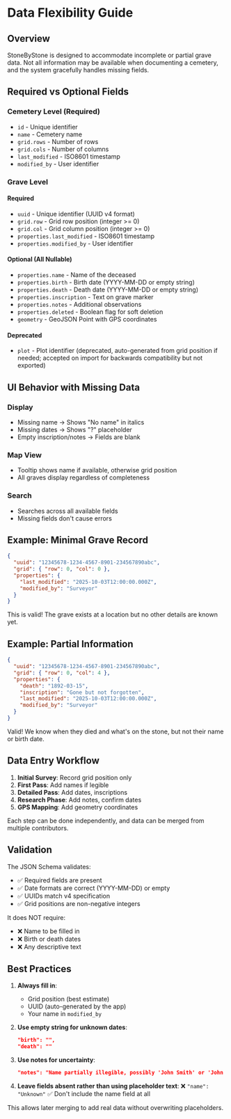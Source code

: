 # Data Flexibility Guide

## Overview

StoneByStone is designed to accommodate incomplete or partial grave data. Not all information may be available when documenting a cemetery, and the system gracefully handles missing fields.

## Required vs Optional Fields

### Cemetery Level (Required)

- `id` - Unique identifier
- `name` - Cemetery name
- `grid.rows` - Number of rows
- `grid.cols` - Number of columns
- `last_modified` - ISO8601 timestamp
- `modified_by` - User identifier

### Grave Level

#### Required

- `uuid` - Unique identifier (UUID v4 format)
- `grid.row` - Grid row position (integer >= 0)
- `grid.col` - Grid column position (integer >= 0)
- `properties.last_modified` - ISO8601 timestamp
- `properties.modified_by` - User identifier

#### Optional (All Nullable)

- `properties.name` - Name of the deceased
- `properties.birth` - Birth date (YYYY-MM-DD or empty string)
- `properties.death` - Death date (YYYY-MM-DD or empty string)
- `properties.inscription` - Text on grave marker
- `properties.notes` - Additional observations
- `properties.deleted` - Boolean flag for soft deletion
- `geometry` - GeoJSON Point with GPS coordinates

#### Deprecated

- `plot` - Plot identifier (deprecated, auto-generated from grid position if needed; accepted on import for backwards compatibility but not exported)

## UI Behavior with Missing Data

### Display

- Missing name → Shows "No name" in italics
- Missing dates → Shows "?" placeholder
- Empty inscription/notes → Fields are blank

### Map View

- Tooltip shows name if available, otherwise grid position
- All graves display regardless of completeness

### Search

- Searches across all available fields
- Missing fields don't cause errors

## Example: Minimal Grave Record

```json
{
  "uuid": "12345678-1234-4567-8901-234567890abc",
  "grid": { "row": 0, "col": 0 },
  "properties": {
    "last_modified": "2025-10-03T12:00:00.000Z",
    "modified_by": "Surveyor"
  }
}
```

This is valid! The grave exists at a location but no other details are known yet.

## Example: Partial Information

```json
{
  "uuid": "12345678-1234-4567-8901-234567890abc",
  "grid": { "row": 0, "col": 4 },
  "properties": {
    "death": "1892-03-15",
    "inscription": "Gone but not forgotten",
    "last_modified": "2025-10-03T12:00:00.000Z",
    "modified_by": "Surveyor"
  }
}
```

Valid! We know when they died and what's on the stone, but not their name or birth date.

## Data Entry Workflow

1. **Initial Survey**: Record grid position only
2. **First Pass**: Add names if legible
3. **Detailed Pass**: Add dates, inscriptions
4. **Research Phase**: Add notes, confirm dates
5. **GPS Mapping**: Add geometry coordinates

Each step can be done independently, and data can be merged from multiple contributors.

## Validation

The JSON Schema validates:

- ✅ Required fields are present
- ✅ Date formats are correct (YYYY-MM-DD) or empty
- ✅ UUIDs match v4 specification
- ✅ Grid positions are non-negative integers

It does NOT require:

- ❌ Name to be filled in
- ❌ Birth or death dates
- ❌ Any descriptive text

## Best Practices

1. **Always fill in**:
   - Grid position (best estimate)
   - UUID (auto-generated by the app)
   - Your name in `modified_by`

2. **Use empty string for unknown dates**:

   ```json
   "birth": "",
   "death": ""
   ```

3. **Use notes for uncertainty**:

   ```json
   "notes": "Name partially illegible, possibly 'John Smith' or 'John Smythe'"
   ```

4. **Leave fields absent rather than using placeholder text**:
   ❌ `"name": "Unknown"`
   ✅ Don't include the name field at all

This allows later merging to add real data without overwriting placeholders.
